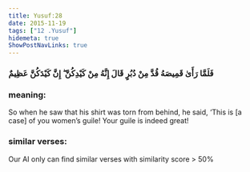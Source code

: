 ```yaml
---
title: Yusuf:28
date: 2015-11-19
tags: ["12 .Yusuf"]
hidemeta: true 
ShowPostNavLinks: true 
---
```

### فَلَمَّا رَأَىٰ قَمِيصَهُ قُدَّ مِنْ دُبُرٍ قَالَ إِنَّهُ مِنْ كَيْدِكُنَّ ۖ إِنَّ كَيْدَكُنَّ عَظِيمٌ
### meaning: 
So when he saw that his shirt was torn from behind, he said, ‘This is [a case] of you women’s guile! Your guile is indeed great!
### similar verses: 

Our AI only can find similar verses with similarity score > 50% 




